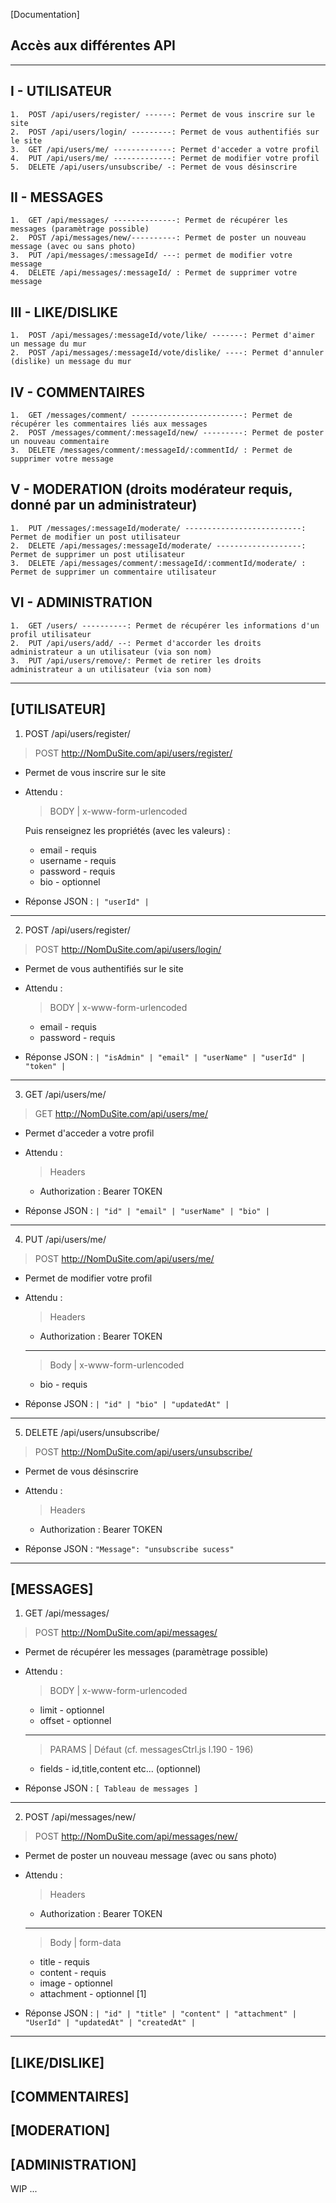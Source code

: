[Documentation]
## Accès aux différentes API
---------------------------
## I - UTILISATEUR

	1.	POST /api/users/register/ ------: Permet de vous inscrire sur le site
	2.	POST /api/users/login/ ---------: Permet de vous authentifiés sur le site
    3.	GET /api/users/me/ -------------: Permet d'acceder a votre profil
    4.	PUT /api/users/me/ -------------: Permet de modifier votre profil
    5.	DELETE /api/users/unsubscribe/ -: Permet de vous désinscrire

## II - MESSAGES

	1.	GET /api/messages/ --------------: Permet de récupérer les messages (paramètrage possible)
	2.	POST /api/messages/new/----------: Permet de poster un nouveau message (avec ou sans photo)
    3.	PUT /api/messages/:messageId/ ---: permet de modifier votre message
    4.	DELETE /api/messages/:messageId/ : Permet de supprimer votre message

## III - LIKE/DISLIKE

	1.	POST /api/messages/:messageId/vote/like/ -------: Permet d'aimer un message du mur
	2.	POST /api/messages/:messageId/vote/dislike/ ----: Permet d'annuler (dislike) un message du mur

## IV - COMMENTAIRES

	1.	GET /messages/comment/ -------------------------: Permet de récupérer les commentaires liés aux messages
	2.	POST /messages/comment/:messageId/new/ ---------: Permet de poster un nouveau commentaire
    3.	DELETE /messages/comment/:messageId/:commentId/ : Permet de supprimer votre message

## V - MODERATION (droits modérateur requis, donné par un administrateur)

    1.	PUT /messages/:messageId/moderate/ --------------------------: Permet de modifier un post utilisateur
	2.	DELETE /api/messages/:messageId/moderate/ -------------------: Permet de supprimer un post utilisateur
    3.	DELETE /api/messages/comment/:messageId/:commentId/moderate/ : Permet de supprimer un commentaire utilisateur

## VI - ADMINISTRATION

    1.	GET /users/ ----------: Permet de récupérer les informations d'un profil utilisateur
	2.	PUT /api/users/add/ --: Permet d'accorder les droits administrateur a un utilisateur (via son nom)
    3.	PUT /api/users/remove/: Permet de retirer les droits administrateur a un utilisateur (via son nom)
---------------------------

## [UTILISATEUR]
1.	POST /api/users/register/
> POST http://NomDuSite.com/api/users/register/
- Permet de vous inscrire sur le site

- Attendu : 
    > BODY | x-www-form-urlencoded

    Puis renseignez les propriétés (avec les valeurs) :

    - email - requis
    - username - requis
    - password - requis
    - bio - optionnel

- Réponse JSON : ` | "userId" | `
---------------------------

2.	POST /api/users/register/
> POST http://NomDuSite.com/api/users/login/
- Permet de vous authentifiés sur le site

- Attendu : 
    > BODY | x-www-form-urlencoded
    - email - requis
    - password - requis

- Réponse JSON : ` | "isAdmin" | "email" | "userName" | "userId" | "token" | `
---------------------------

3.	GET /api/users/me/
> GET http://NomDuSite.com/api/users/me/
- Permet d'acceder a votre profil

- Attendu : 
    > Headers 
    - Authorization : Bearer TOKEN

- Réponse JSON : ` | "id" | "email" | "userName" | "bio" | `
---------------------------

4.	PUT /api/users/me/
> POST http://NomDuSite.com/api/users/me/
- Permet de modifier votre profil

- Attendu : 
    > Headers 
    - Authorization : Bearer TOKEN
    ----------------------------
    > Body | x-www-form-urlencoded
    - bio - requis

- Réponse JSON : ` | "id" | "bio" | "updatedAt" | `
---------------------------

5.	DELETE /api/users/unsubscribe/
> POST http://NomDuSite.com/api/users/unsubscribe/
- Permet de vous désinscrire

- Attendu : 
    > Headers 
    - Authorization : Bearer TOKEN

- Réponse JSON : ` "Message": "unsubscribe sucess" `
---------------------------

## [MESSAGES]
1.	GET /api/messages/
> POST http://NomDuSite.com/api/messages/
- Permet de récupérer les messages (paramètrage possible)

- Attendu : 
    > BODY | x-www-form-urlencoded

    - limit - optionnel
    - offset - optionnel
    ---------------------------

    > PARAMS | Défaut (cf. messagesCtrl.js l.190 - 196)
    - fields - id,title,content etc... (optionnel)

- Réponse JSON : ` [ Tableau de messages ] `
---------------------------

2.	POST /api/messages/new/
> POST http://NomDuSite.com/api/messages/new/
- Permet de poster un nouveau message (avec ou sans photo)

- Attendu : 
    > Headers 
    - Authorization : Bearer TOKEN
    ----------------------------
    > Body | form-data
    - title - requis
    - content - requis
    - image - optionnel
    - attachment - optionnel [1]

- Réponse JSON : `| "id" | "title" | "content" | "attachment" | "UserId" | "updatedAt" | "createdAt" |`
---------------------------

## [LIKE/DISLIKE]

## [COMMENTAIRES]

## [MODERATION]

## [ADMINISTRATION]

WIP ...
